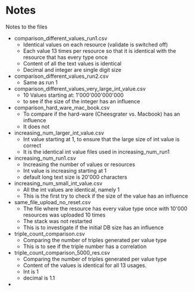 # Notes

Notes to the files

- comparison_different_values_run1.csv
  - Identical values on each resource (validate is switched off)
  - Each value 13 times per resource so that it is identical with the resource that has every type once
  - Content of all the text values is identical
  - Decimal and integer are single digit size
- comparison_different_values_run2.csv
  - Same as run 1
- comparison_different_values_very_large_int_value.csv
  - 10 Values starting at: 1'000'000'000'000
  - to see if the size of the integer has an influence
- comparison_hard_ware_mac_book.csv
  - To compare if the hard-ware (Cheesgrater vs. Macbook) has an influence
  - It does not
- increasing_num_larger_int_value.csv
  - Int value starting at 1, to ensure that the large size of int value is correct
  - It is the identical int value files used in increasing_num_run1
- increasing_num_run1.csv
  - Increasing the number of values or resources
  - Int value is increasing starting at 1
  - default long text size is 20'000 characters
- increasing_num_small_int_value.csv
  - All the int values are identical, namely 1
  - This is the first try to check if the size of the value has an influence
- same_file_upload_no_reset.csv
  - The file where the resource has every value type once with 10'000 resources was uploaded 10 times
  - The stack was not restarted
  - This is to investigate if the initial DB size has an influence
- triple_count_comparison.csv
  - Comparing the number of triples generated per value type
  - This is to see if the triple number has a correlation
- triple_count_comparison_5000_res.csv
  - Comparing the number of triples generated per value type
  - Content of the values is identical for all 13 usages.
  - Int is 1
  - decimal is 1.1
- 
